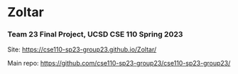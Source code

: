 # Zoltar
### Team 23 Final Project, UCSD CSE 110 Spring 2023

Site: https://cse110-sp23-group23.github.io/Zoltar/

Main repo: https://github.com/cse110-sp23-group23/cse110-sp23-group23/
